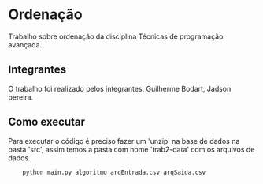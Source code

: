 # Ordenação

Trabalho sobre ordenação da disciplina Técnicas de programação avançada.

## Integrantes
O trabalho foi realizado pelos integrantes: Guilherme Bodart, Jadson pereira.

## Como executar
Para executar o código é preciso fazer um 'unzip' na base de dados na pasta 'src', assim temos a pasta com nome 'trab2-data' com os arquivos de dados.

```
    python main.py algoritmo arqEntrada.csv arqSaida.csv
```